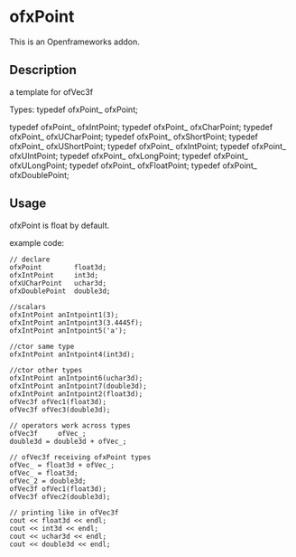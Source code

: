 ofxPoint
=========
This is an Openframeworks addon.

Description
-----------
a template for ofVec3f

Types:
typedef ofxPoint_<float> ofxPoint;

typedef ofxPoint_<int> 				ofxIntPoint;
typedef ofxPoint_<char> 			ofxCharPoint;
typedef ofxPoint_<unsigned char> 	ofxUCharPoint;
typedef ofxPoint_<short> 			ofxShortPoint;
typedef ofxPoint_<unsigned short> 	ofxUShortPoint;
typedef ofxPoint_<int> 				ofxIntPoint;
typedef ofxPoint_<unsigned int> 	ofxUIntPoint;
typedef ofxPoint_<long> 			ofxLongPoint;
typedef ofxPoint_<unsigned long> 	ofxULongPoint;
typedef ofxPoint_<float> 			ofxFloatPoint;
typedef ofxPoint_<double> 			ofxDoublePoint;

Usage
-----
ofxPoint is float by default.

example code:

	// declare
	ofxPoint		float3d;
	ofxIntPoint		int3d;
	ofxUCharPoint	uchar3d;
	ofxDoublePoint	double3d;
		
	//scalars
	ofxIntPoint anIntpoint1(3);
	ofxIntPoint anIntpoint3(3.4445f);
	ofxIntPoint anIntpoint5('a');
	
	//ctor same type
	ofxIntPoint anIntpoint4(int3d);
	
	//ctor other types
	ofxIntPoint anIntpoint6(uchar3d);
	ofxIntPoint anIntpoint7(double3d);
	ofxIntPoint anIntpoint2(float3d);
	ofVec3f ofVec1(float3d);
	ofVec3f ofVec3(double3d);
	
	// operators work across types
	ofVec3f		ofVec_;
	double3d = double3d + ofVec_;
	
	// ofVec3f receiving ofxPoint types
	ofVec_ = float3d + ofVec_;
	ofVec_ = float3d;
	ofVec_2 = double3d;
	ofVec3f ofVec1(float3d);
	ofVec3f ofVec2(double3d);
	
	// printing like in ofVec3f
	cout << float3d << endl;
	cout << int3d << endl;
	cout << uchar3d << endl;
	cout << double3d << endl;



